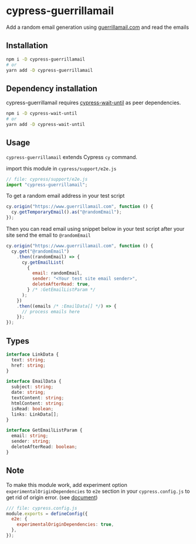 # cypress-guerrillamail

Add a random email generation using [guerrillamail.com](https://www.guerrillamail.com) and read the emails

## Installation

```bash
npm i -D cypress-guerrillamail
# or
yarn add -D cypress-guerrillamail
```

## Dependency installation

cypress-guerrillamail requires [cypress-wait-until](https://www.npmjs.com/package/cypress-wait-until) as peer dependencies.

```bash
npm i -D cypress-wait-until
# or
yarn add -D cypress-wait-until
```

## Usage

`cypress-guerrillamail` extends Cypress `cy` command.

import this module in `cypress/support/e2e.js`

```javascript
// file: cypress/support/e2e.js
import "cypress-guerrillamail";
```

To get a random email address in your test script

```javascript
cy.origin("https://www.guerrillamail.com", function () {
  cy.getTemporaryEmail().as("@randomEmail");
});
```

Then you can read email using snippet below in your test script after your site send the email to `@randomEmail`

```javascript
cy.origin("https://www.guerrillamail.com", function () {
  cy.get("@randomEmail")
    .then((randomEmail) => {
      cy.getEmailList(
        {
          email: randomEmail,
          sender: "<Your test site email sender>",
          deleteAfterRead: true,
        } /* :GetEmailListParam */
      );
    })
    .then((emails /* :EmailData[] */) => {
      // process emails here
    });
});
```

## Types

```typescript
interface LinkData {
  text: string;
  href: string;
}

interface EmailData {
  subject: string;
  date: string;
  textContent: string;
  htmlContent: string;
  isRead: boolean;
  links: LinkData[];
}

interface GetEmailListParam {
  email: string;
  sender: string;
  deleteAfterRead: boolean;
}
```

## Note

To make this module work, add experiment option `experimentalOriginDependencies` to `e2e` section in your `cypress.config.js` to get rid of origin error. (see [document](https://docs.cypress.io/guides/references/experiments))

```javascript
/// file: cypress.config.js
module.exports = defineConfig({
  e2e: {
    experimentalOriginDependencies: true,
  },
});
```
